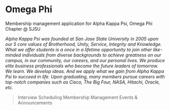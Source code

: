 # Omega Phi 
Membership management application for Alpha Kappa Psi, Omega Phi Chapter @ SJSU

*Alpha Kappa Psi was founded at San Jose State University in 2005 upon our 5 core values of Brotherhood, Unity, Service, Integrity and Knowledge. What we offer students is a once in a lifetime opportunity to join other like-minded individuals from diverse backgrounds to achieve greatness on our campus, in our community, our careers, and our personal lives. We produce elite business professionals who become the future leaders of tomorrow. We learn. We develop ideas. And we apply what we gain from Alpha Kappa Psi to succeed in life. Upon graduating, many members pursue careers with top-notch companies such as Cisco, The Big Four, NASA, Hitachi, Oracle, etc.*

> Interview Scheduling
> Membership Management
> Events & Announcements





